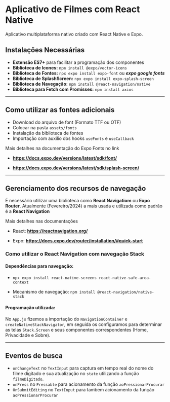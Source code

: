 # Aplicativo de Filmes com React Native

Aplicativo multiplataforma nativo criado com React Native e Expo.

## Instalações Necessárias

- **Extensão ES7+** para facilitar a programação dos componentes
- **Biblioteca de Icones:** `npm install @expo/vector-icons`
- **Biblioteca de Fontes:** `npx expo install expo-font` ou **_expo google fonts_**
- **Biblioteca de SplashScreen:** `npx expo install expo-splash-screen`
- **Biblioteca de Navegação:** `npm install @react-navigation/native`
- **Biblioteca para Fetch com Promisses:** `npm install axios`

---

## Como utilizar as fontes adicionais

- Download do arquivo de font (Formato TTF ou OTF)
- Colocar na pasta `assets/fonts`
- Instalação da biblioteca de fontes
- Importação com auxilio dos hooks `useFonts` e `useCallback`

Mais detalhes na documentação do Expo Fonts no link

- **https://docs.expo.dev/versions/latest/sdk/font/**

- **https://docs.expo.dev/versions/latest/sdk/splash-screen/**

---

## Gerenciamento dos recursos de navegação

É necessário utilizar uma biblioteca como **React Navigatiom** ou **Expo Router**.
Atualmente (Fevereiro/2024) a mais usada e utilizada como padrão é a **React Navigation**

Mais detalhes nas documentações

- React: **https://reactnavigation.org/**

- Expo: **https://docs.expo.dev/router/installation/#quick-start**

### Como utilizar o React Navigation com navegação Stack

#### Dependências para navegação:

- `npx expo install react-native-screens react-native-safe-area-context`

- Mecanismo de navegação: `npm install @react-navigation/native-stack`

#### Programação utilizada:

No `App.js` fizemos a importação do `NavigationContainer` e `createNativeStackNavigator`, em seguida os configuramos para determinar as telas `Stack.Screen` e seus componentes correspondentes (Home, Privacidade e Sobre).

---

## Eventos de busca

- `onChangeText` no `TextInput` para captura em tempo real do nome do filme digitado e sua atualização no `state` utilizando a função `filmeDigitado`.
- `onPress` no `Pressable` para acionamento da função `aoPressionarProcurar`
- `OnSubmitEditing` no `TextInput` para tambem acionamento da função `aoPressionarProcurar`
